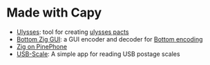 # Made with Capy
- [Ulysses](https://github.com/g-w1/ulysses): tool for creating [ulysses pacts](https://en.wikipedia.org/wiki/Ulysses_pact)
- [Bottom Zig GUI](https://github.com/zenith391/bottom-zig-gui): a GUI encoder and decoder for [Bottom encoding](https://github.com/bottom-software-foundation/spec)
- [Zig on PinePhone](https://lupyuen.github.io/articles/pinephone)
- [USB-Scale](https://github.com/frmdstryr/usb-scale): A simple app for reading USB postage scales
